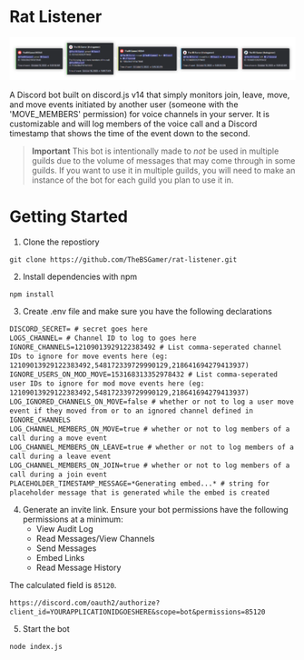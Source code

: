 # Rat Listener

![Audit trail banner](/assets/audit_trail.png)

A Discord bot built on discord.js v14 that simply monitors join, leave, move, and move events initiated by another user (someone with the 'MOVE_MEMBERS' permission) for voice channels in your server. It is customizable and will log members of the voice call and a Discord timestamp that shows the time of the event down to the second.

> **Important**
> This bot is intentionally made to *not* be used in multiple guilds due to the volume of messages that may come through in some guilds. If you want to use it in multiple guilds, you will need to make an instance of the bot for each guild you plan to use it in.

# Getting Started
1. Clone the repostiory
```
git clone https://github.com/TheBSGamer/rat-listener.git
```
2. Install dependencies with npm
```
npm install
```
3. Create .env file and make sure you have the following declarations
```dotenv
DISCORD_SECRET= # secret goes here
LOGS_CHANNEL= # Channel ID to log to goes here
IGNORE_CHANNELS=12109013929122383492 # List comma-seperated channel IDs to ignore for move events here (eg: 12109013929122383492,548172339729990129,218641694279413937)
IGNORE_USERS_ON_MOD_MOVE=153168313352978432 # List comma-seperated user IDs to ignore for mod move events here (eg: 12109013929122383492,548172339729990129,218641694279413937)
LOG_IGNORED_CHANNELS_ON_MOVE=false # whether or not to log a user move event if they moved from or to an ignored channel defined in IGNORE_CHANNELS
LOG_CHANNEL_MEMBERS_ON_MOVE=true # whether or not to log members of a call during a move event
LOG_CHANNEL_MEMBERS_ON_LEAVE=true # whether or not to log members of a call during a leave event
LOG_CHANNEL_MEMBERS_ON_JOIN=true # whether or not to log members of a call during a join event
PLACEHOLDER_TIMESTAMP_MESSAGE=*Generating embed...* # string for placeholder message that is generated while the embed is created
```
4. Generate an invite link. Ensure your bot permissions have the following permissions at a minimum:
    * View Audit Log
    * Read Messages/View Channels
    * Send Messages
    * Embed Links
    * Read Message History

The calculated field is `85120`.
```
https://discord.com/oauth2/authorize?client_id=YOURAPPLICATIONIDGOESHERE&scope=bot&permissions=85120
```
5. Start the bot
```
node index.js
```
